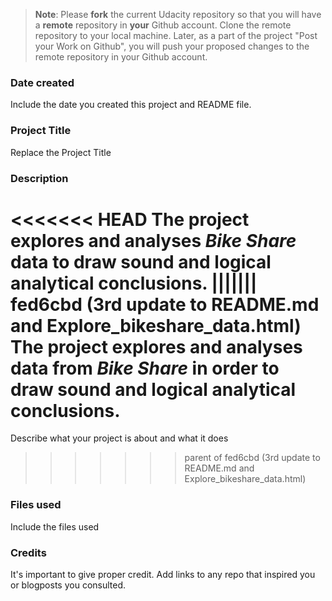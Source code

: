 >**Note**: Please **fork** the current Udacity repository so that you will have a **remote** repository in **your** Github account. Clone the remote repository to your local machine. Later, as a part of the project "Post your Work on Github", you will push your proposed changes to the remote repository in your Github account.

### Date created
Include the date you created this project and README file.

### Project Title
Replace the Project Title

### Description
<<<<<<< HEAD
The project explores and analyses _Bike Share_ data to draw sound and logical analytical conclusions.
||||||| fed6cbd (3rd update to README.md and Explore_bikeshare_data.html)
The project explores and analyses data from _Bike Share_ in order to draw sound and logical analytical conclusions.
=======
Describe what your project is about and what it does
>>>>>>> parent of fed6cbd (3rd update to README.md and Explore_bikeshare_data.html)

### Files used
Include the files used

### Credits
It's important to give proper credit. Add links to any repo that inspired you or blogposts you consulted.
